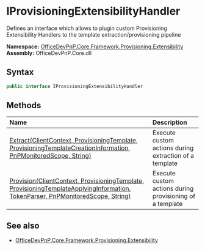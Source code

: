 # IProvisioningExtensibilityHandler
 Defines an interface which allows to plugin custom Provisioning Extensibility Handlers to the template extraction/provisioning pipeline   

**Namespace:** [OfficeDevPnP.Core.Framework.Provisioning.Extensibility](OfficeDevPnP.Core.Framework.Provisioning.Extensibility.md)  
**Assembly:** OfficeDevPnP.Core.dll  
## Syntax
```C#
public interface IProvisioningExtensibilityHandler
```
## Methods
|**Name**|**Description**|
|:-----|:-----|
| [Extract(ClientContext, ProvisioningTemplate, ProvisioningTemplateCreationInformation, PnPMonitoredScope, String)](OfficeDevPnP.Core.Framework.Provisioning.Extensibility.IProvisioningExtensibilityHandler.4043f5b7.md) | Execute custom actions during extraction of a template
| [Provision(ClientContext, ProvisioningTemplate, ProvisioningTemplateApplyingInformation, TokenParser, PnPMonitoredScope, String)](OfficeDevPnP.Core.Framework.Provisioning.Extensibility.IProvisioningExtensibilityHandler.f0ca926.md) | Execute custom actions during provisioning of a template
## See also
- [OfficeDevPnP.Core.Framework.Provisioning.Extensibility](OfficeDevPnP.Core.Framework.Provisioning.Extensibility.md)
